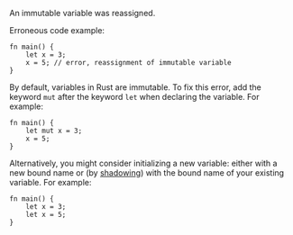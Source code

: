 An immutable variable was reassigned.

Erroneous code example:

```compile_fail,E0384
fn main() {
    let x = 3;
    x = 5; // error, reassignment of immutable variable
}
```

By default, variables in Rust are immutable. To fix this error, add the keyword
`mut` after the keyword `let` when declaring the variable. For example:

```
fn main() {
    let mut x = 3;
    x = 5;
}
```

Alternatively, you might consider initializing a new variable: either with a new
bound name or (by [shadowing]) with the bound name of your existing variable.
For example:

[shadowing]: https://doc.rust-lang.org/book/ch03-01-variables-and-mutability.html#shadowing

```
fn main() {
    let x = 3;
    let x = 5;
}
```
